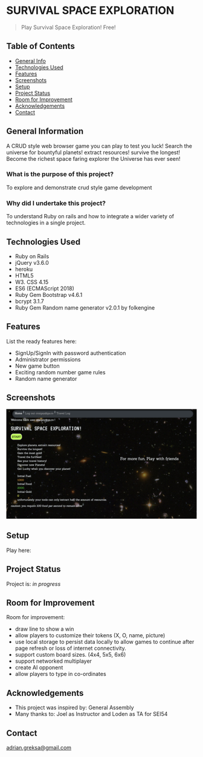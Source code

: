 # SURVIVAL SPACE EXPLORATION
> Play Survival Space Exploration! Free!

## Table of Contents
* [General Info](#general-information)
* [Technologies Used](#technologies-used)
* [Features](#features)
* [Screenshots](#screenshots)
* [Setup](#setup)
* [Project Status](#project-status)
* [Room for Improvement](#room-for-improvement)
* [Acknowledgements](#acknowledgements)
* [Contact](#contact)
<!-- * [License](#license) -->


## General Information
A CRUD style web browser game you can play to test you luck! Search the universe for bountyful planets! extract resources! survive the longest! Become the richest space faring explorer the Universe has ever seen!

### What is the purpose of this project?
To explore and demonstrate crud style game development

### Why did I undertake this project?
To understand Ruby on rails and how to integrate a wider variety of technologies in a single project.

## Technologies Used
- Ruby on Rails
- jQuery v3.6.0
- heroku
- HTML5
- W3. CSS 4.15
- ES6 (ECMAScript 2018)
- Ruby Gem Bootstrap v4.6.1
- bcrypt 3.1.7
- Ruby Gem Random name generator v2.0.1 by folkengine


## Features
List the ready features here:
- SignUp/SignIn with password authentication
- Administrator permissions
- New game button
- Exciting random number game rules
- Random name generator


## Screenshots
![Screen shot](app/assets/images/survival_space_exploration.png)


## Setup
Play here: 

## Project Status
Project is: _in progress_

## Room for Improvement

Room for improvement:
- draw line to show a win
- allow players to customize their tokens (X, O, name, picture)
- use local storage to persist data locally to allow games to continue after page refresh or loss of internet connectivity.
- support custom board sizes. (4x4, 5x5, 6x6)
- support networked multiplayer
- create AI opponent
- allow players to type in co-ordinates


## Acknowledgements
- This project was inspired by: General Assembly
- Many thanks to: Joel as Instructor and Loden as TA for SEI54

## Contact
adrian.greksa@gmail.com
